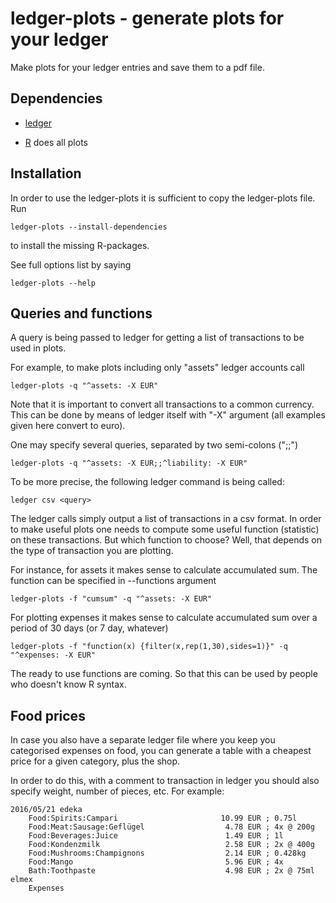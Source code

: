 # ledger-plots - generate plots for your ledger

Make plots for your ledger entries and save them to a pdf file.

## Dependencies

 * [ledger](http://ledger-cli.org/)

 * [R](https://www.r-project.org/) does all plots

## Installation

In order to use the ledger-plots it is sufficient to copy the
ledger-plots file. Run
```
ledger-plots --install-dependencies
```
to install the missing R-packages.

See full options list by saying
```
ledger-plots --help
```

## Queries and functions

A query is being passed to ledger for getting a list of transactions
to be used in plots.

For example, to make plots including only "assets" ledger accounts
call
```
ledger-plots -q "^assets: -X EUR"
```

Note that it is important to convert all transactions to a common
currency. This can be done by means of ledger itself with "-X"
argument (all examples given here convert to euro).

One may specify several queries, separated by two semi-colons (";;")
```
ledger-plots -q "^assets: -X EUR;;^liability: -X EUR"
```

To be more precise, the following ledger command is being called:
```
ledger csv <query>
```

The ledger calls simply output a list of transactions in a csv
format. In order to make useful plots one needs to compute some useful
function (statistic) on these transactions. But which function to
choose?  Well, that depends on the type of transaction you are
plotting.

For instance, for assets it makes sense to calculate accumulated
sum. The function can be specified in --functions argument
```
ledger-plots -f "cumsum" -q "^assets: -X EUR"
```

For plotting expenses it makes sense to calculate accumulated sum over
a period of 30 days (or 7 day, whatever)
```
ledger-plots -f "function(x) {filter(x,rep(1,30),sides=1)}" -q "^expenses: -X EUR"
```

The ready to use functions are coming. So that this can be used by
people who doesn't know R syntax.

## Food prices

In case you also have a separate ledger file where you keep you
categorised expenses on food, you can generate a table with a cheapest
price for a given category, plus the shop.

In order to do this, with a comment to transaction in ledger you
should also specify weight, number of pieces, etc. For example:
```
2016/05/21 edeka
    Food:Spirits:Campari                       10.99 EUR ; 0.75l
    Food:Meat:Sausage:Geflügel                  4.78 EUR ; 4x @ 200g
    Food:Beverages:Juice                        1.49 EUR ; 1l
    Food:Kondenzmilk                            2.58 EUR ; 2x @ 400g
    Food:Mushrooms:Champignons                  2.14 EUR ; 0.428kg
    Food:Mango                                  5.96 EUR ; 4x
    Bath:Toothpaste                             4.98 EUR ; 2x @ 75ml elmex
    Expenses
```
